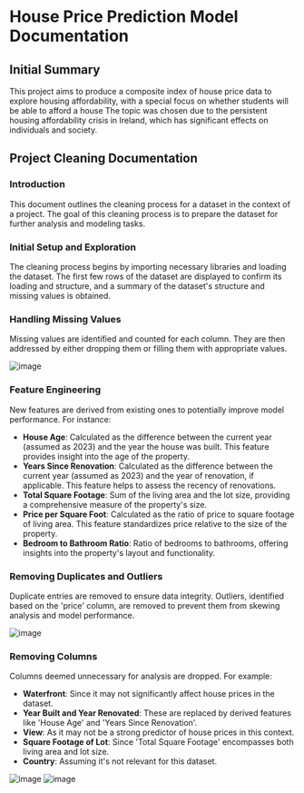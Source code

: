 # House Price Prediction Model Documentation

## Initial Summary<a name="initial-summary"></a>
This project aims to produce a composite index of house price data to explore housing affordability, with a special focus on whether students will be able to afford a house The topic was chosen due to the persistent housing affordability crisis in Ireland, which has significant effects on individuals and society.

## Project Cleaning Documentation

### Introduction

This document outlines the cleaning process for a dataset in the context of a project. The goal of this cleaning process is to prepare the dataset for further analysis and modeling tasks.

### Initial Setup and Exploration

The cleaning process begins by importing necessary libraries and loading the dataset. The first few rows of the dataset are displayed to confirm its loading and structure, and a summary of the dataset's structure and missing values is obtained.

### Handling Missing Values

Missing values are identified and counted for each column. They are then addressed by either dropping them or filling them with appropriate values.

![image](https://github.com/Ferreter/House-Price-Prediction-Model/assets/31386281/f8688bd1-0258-4421-bd52-3402d3a61781)

### Feature Engineering

New features are derived from existing ones to potentially improve model performance. For instance:
- **House Age**: Calculated as the difference between the current year (assumed as 2023) and the year the house was built. This feature provides insight into the age of the property.
- **Years Since Renovation**: Calculated as the difference between the current year (assumed as 2023) and the year of renovation, if applicable. This feature helps to assess the recency of renovations.
- **Total Square Footage**: Sum of the living area and the lot size, providing a comprehensive measure of the property's size.
- **Price per Square Foot**: Calculated as the ratio of price to square footage of living area. This feature standardizes price relative to the size of the property.
- **Bedroom to Bathroom Ratio**: Ratio of bedrooms to bathrooms, offering insights into the property's layout and functionality.

### Removing Duplicates and Outliers

Duplicate entries are removed to ensure data integrity. Outliers, identified based on the 'price' column, are removed to prevent them from skewing analysis and model performance.


![image](https://github.com/Ferreter/House-Price-Prediction-Model/assets/31386281/d62489be-032e-47ac-9a59-e68aaf8a4f35)

### Removing Columns

Columns deemed unnecessary for analysis are dropped. For example:
- **Waterfront**: Since it may not significantly affect house prices in the dataset.
- **Year Built and Year Renovated**: These are replaced by derived features like 'House Age' and 'Years Since Renovation'.
- **View**: As it may not be a strong predictor of house prices in this context.
- **Square Footage of Lot**: Since 'Total Square Footage' encompasses both living area and lot size.
- **Country**: Assuming it's not relevant for this dataset.

![image](https://github.com/Ferreter/House-Price-Prediction-Model/assets/31386281/fa28abd6-7792-4390-b795-3d1434a63dbe)
![image](https://github.com/Ferreter/House-Price-Prediction-Model/assets/31386281/bb2fa760-37b8-4f9b-ac20-838fbc8f0efb)

